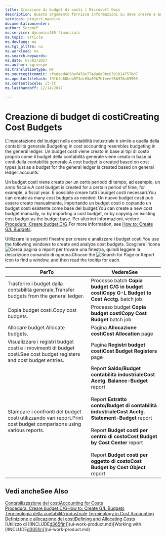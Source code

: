 ```yaml
---
title: Creazione di budget di costi | Microsoft Docs
description: Questo argomento fornisce informazioni su dove creare e analizzare budget costi.
services: project-madeira
documentationcenter: 
author: SorenGP
ms.service: dynamics365-financials
ms.topic: article
ms.devlang: na
ms.tgt_pltfrm: na
ms.workload: na
ms.search.keywords: 
ms.date: 07/01/2017
ms.author: sgroespe
ms.translationtype: HT
ms.sourcegitcommit: cfe0eed4090ef458e774da8d0bc03910247570d7
ms.openlocfilehash: 19fbfd60beb973dc65a09b7bfeee95b976a89905
ms.contentlocale: it-it
ms.lasthandoff: 12/14/2017

---
```

# <a name="creating-cost-budgets"></a><span data-ttu-id="e1363-103">Creazione di budget di costi</span><span class="sxs-lookup"><span data-stu-id="e1363-103">Creating Cost Budgets</span></span>
<span data-ttu-id="e1363-104">L'impostazione del budget nella contabilità industriale è simile a quella della contabilità generale.</span><span class="sxs-lookup"><span data-stu-id="e1363-104">Budgeting in cost accounting resembles budgeting in the general ledger.</span></span> <span data-ttu-id="e1363-105">Un budget costi viene creato in base ai tipi di costo proprio come il budget della contabilità generale viene creato in base ai conti della contabilità generale.</span><span class="sxs-lookup"><span data-stu-id="e1363-105">A cost budget is created based on cost types just as a budget for the general ledger is created based on general ledger accounts.</span></span>  

<span data-ttu-id="e1363-106">Un budget costi viene creato per un certo periodo di tempo, ad esempio, un anno fiscale.</span><span class="sxs-lookup"><span data-stu-id="e1363-106">A cost budget is created for a certain period of time, for example, a fiscal year.</span></span> <span data-ttu-id="e1363-107">È possibile creare tutti i budget costi necessari.</span><span class="sxs-lookup"><span data-stu-id="e1363-107">You can create as many cost budgets as needed.</span></span> <span data-ttu-id="e1363-108">Un nuovo budget costi può essere creato manualmente, importando un budget costi o copiando un budget costi esistente come base del budget.</span><span class="sxs-lookup"><span data-stu-id="e1363-108">You can create a new cost budget manually, or by importing a cost budget, or by copying an existing cost budget as the budget base.</span></span> <span data-ttu-id="e1363-109">Per ulteriori informazioni, vedere [Procedura: Creare budget C/G](finance-how-create-budgets.md).</span><span class="sxs-lookup"><span data-stu-id="e1363-109">For more information, see [How to: Create G/L Budgets](finance-how-create-budgets.md).</span></span>

<span data-ttu-id="e1363-110">Utilizzare le seguenti finestre per creare e analizzare i budget costi.</span><span class="sxs-lookup"><span data-stu-id="e1363-110">You use the following windows to create and analyze cost budgets.</span></span> <span data-ttu-id="e1363-111">Scegliere l'icona ![Cerca pagina o report](media/ui-search/search_small.png "icona Cerca pagina o report") per trovare una finestra, quindi leggere la descrizione comando di ognuna.</span><span class="sxs-lookup"><span data-stu-id="e1363-111">Choose the ![Search for Page or Report](media/ui-search/search_small.png "Search for Page or Report icon") icon to find a window, and then read the tooltip for each.</span></span>

|<span data-ttu-id="e1363-112">Per</span><span class="sxs-lookup"><span data-stu-id="e1363-112">To</span></span>|<span data-ttu-id="e1363-113">Vedere</span><span class="sxs-lookup"><span data-stu-id="e1363-113">See</span></span>|  
|--------|---------|  
|<span data-ttu-id="e1363-114">Trasferire i budget dalla contabilità generale.</span><span class="sxs-lookup"><span data-stu-id="e1363-114">Transfer budgets from the general ledger.</span></span>|<span data-ttu-id="e1363-115">Processo batch **Copia budget C/G in budget costi**</span><span class="sxs-lookup"><span data-stu-id="e1363-115">**Copy G-L Budget to Cost Acctg.** batch job</span></span>|  
|<span data-ttu-id="e1363-116">Copia budget costi.</span><span class="sxs-lookup"><span data-stu-id="e1363-116">Copy cost budgets.</span></span>|<span data-ttu-id="e1363-117">Processo budget **Copia budget costi**</span><span class="sxs-lookup"><span data-stu-id="e1363-117">**Copy Cost Budget** batch job</span></span>|  
|<span data-ttu-id="e1363-118">Allocare budget.</span><span class="sxs-lookup"><span data-stu-id="e1363-118">Allocate budgets.</span></span>|<span data-ttu-id="e1363-119">Pagina **Allocazione costi**</span><span class="sxs-lookup"><span data-stu-id="e1363-119">**Cost Allocation** page</span></span>|  
|<span data-ttu-id="e1363-120">Visualizzare i registri budget costi e i movimenti di budget costi.</span><span class="sxs-lookup"><span data-stu-id="e1363-120">See cost budget registers and cost budget entries.</span></span>|<span data-ttu-id="e1363-121">Pagina **Registri budget costi**</span><span class="sxs-lookup"><span data-stu-id="e1363-121">**Cost Budget Registers** page</span></span>|  
|<span data-ttu-id="e1363-122">Stampare i confronti del budget costi utilizzando vari report.</span><span class="sxs-lookup"><span data-stu-id="e1363-122">Print cost budget comparisons using various reports.</span></span>|<span data-ttu-id="e1363-123">Report **Saldo/Budget contabilità industriale**</span><span class="sxs-lookup"><span data-stu-id="e1363-123">**Cost Acctg. Balance-Budget** report</span></span><br /><br /> <span data-ttu-id="e1363-124">Report **Estratto conto/Budget di contabilità industriale**</span><span class="sxs-lookup"><span data-stu-id="e1363-124">**Cost Acctg. Statement-Budget** report</span></span><br /><br /> <span data-ttu-id="e1363-125">Report **Budget costi per centro di costo**</span><span class="sxs-lookup"><span data-stu-id="e1363-125">**Cost Budget by Cost Center** report</span></span><br /><br /> <span data-ttu-id="e1363-126">Report **Budget costi per oggetto di costo**</span><span class="sxs-lookup"><span data-stu-id="e1363-126">**Cost Budget by Cost Object** report</span></span>|  

## <a name="see-also"></a><span data-ttu-id="e1363-127">Vedi anche</span><span class="sxs-lookup"><span data-stu-id="e1363-127">See Also</span></span>  
[<span data-ttu-id="e1363-128">Contabilizzazione dei costi</span><span class="sxs-lookup"><span data-stu-id="e1363-128">Accounting for Costs</span></span>](finance-manage-cost-accounting.md)  
[<span data-ttu-id="e1363-129">Procedura: Creare budget C/G</span><span class="sxs-lookup"><span data-stu-id="e1363-129">How to: Create G/L Budgets</span></span>](finance-how-create-budgets.md)  
<span data-ttu-id="e1363-130">[Terminologia della contabilità industriale](finance-terminology-in-cost-accounting.md) </span><span class="sxs-lookup"><span data-stu-id="e1363-130">[Terminology in Cost Accounting](finance-terminology-in-cost-accounting.md) </span></span>  
[<span data-ttu-id="e1363-131">Definizione e allocazione dei costi</span><span class="sxs-lookup"><span data-stu-id="e1363-131">Defining and Allocating Costs</span></span>](finance-define-and-allocate-costs.md)  
<span data-ttu-id="e1363-132">[Utilizzo di [!INCLUDE[d365fin](includes/d365fin_md.md)]](ui-work-product.md)</span><span class="sxs-lookup"><span data-stu-id="e1363-132">[Working with [!INCLUDE[d365fin](includes/d365fin_md.md)]](ui-work-product.md)</span></span>


